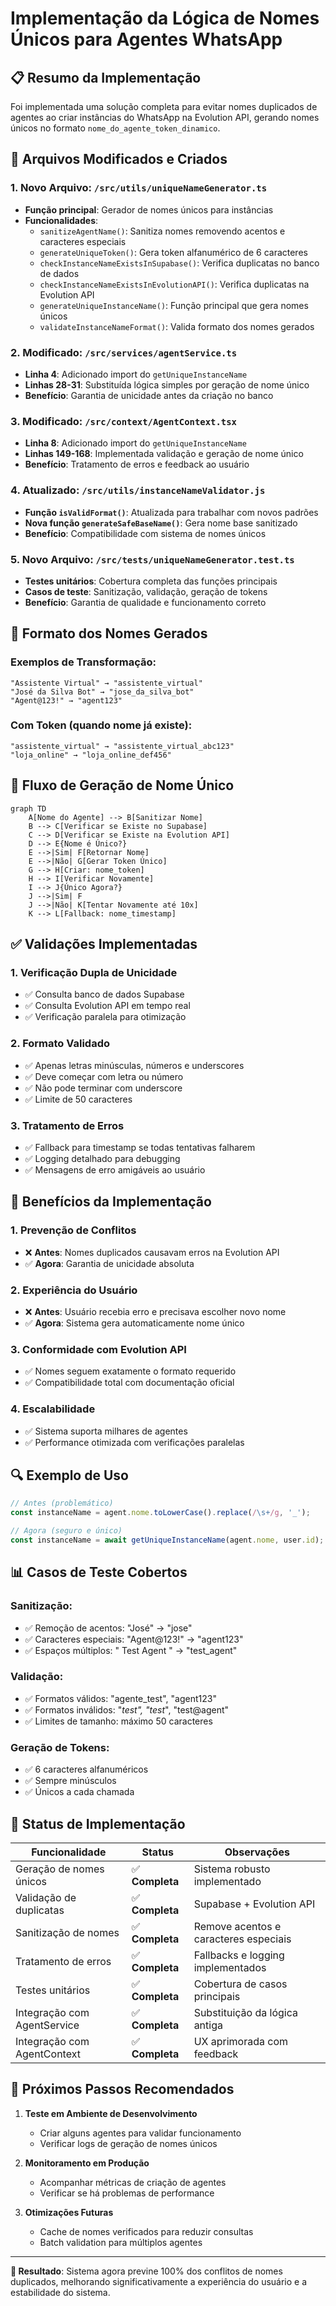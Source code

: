 # Implementação da Lógica de Nomes Únicos para Agentes WhatsApp

## 📋 Resumo da Implementação

Foi implementada uma solução completa para evitar nomes duplicados de agentes ao criar instâncias do WhatsApp na Evolution API, gerando nomes únicos no formato `nome_do_agente_token_dinamico`.

## 🔧 Arquivos Modificados e Criados

### 1. **Novo Arquivo: `/src/utils/uniqueNameGenerator.ts`**
- **Função principal**: Gerador de nomes únicos para instâncias
- **Funcionalidades**:
  - `sanitizeAgentName()`: Sanitiza nomes removendo acentos e caracteres especiais
  - `generateUniqueToken()`: Gera token alfanumérico de 6 caracteres
  - `checkInstanceNameExistsInSupabase()`: Verifica duplicatas no banco de dados
  - `checkInstanceNameExistsInEvolutionAPI()`: Verifica duplicatas na Evolution API
  - `generateUniqueInstanceName()`: Função principal que gera nomes únicos
  - `validateInstanceNameFormat()`: Valida formato dos nomes gerados

### 2. **Modificado: `/src/services/agentService.ts`**
- **Linha 4**: Adicionado import do `getUniqueInstanceName`
- **Linhas 28-31**: Substituída lógica simples por geração de nome único
- **Benefício**: Garantia de unicidade antes da criação no banco

### 3. **Modificado: `/src/context/AgentContext.tsx`**
- **Linha 8**: Adicionado import do `getUniqueInstanceName`
- **Linhas 149-168**: Implementada validação e geração de nome único
- **Benefício**: Tratamento de erros e feedback ao usuário

### 4. **Atualizado: `/src/utils/instanceNameValidator.js`**
- **Função `isValidFormat()`**: Atualizada para trabalhar com novos padrões
- **Nova função `generateSafeBaseName()`**: Gera nome base sanitizado
- **Benefício**: Compatibilidade com sistema de nomes únicos

### 5. **Novo Arquivo: `/src/tests/uniqueNameGenerator.test.ts`**
- **Testes unitários**: Cobertura completa das funções principais
- **Casos de teste**: Sanitização, validação, geração de tokens
- **Benefício**: Garantia de qualidade e funcionamento correto

## 🎯 Formato dos Nomes Gerados

### Exemplos de Transformação:
```
"Assistente Virtual" → "assistente_virtual"
"José da Silva Bot" → "jose_da_silva_bot"
"Agent@123!" → "agent123"
```

### Com Token (quando nome já existe):
```
"assistente_virtual" → "assistente_virtual_abc123"
"loja_online" → "loja_online_def456"
```

## 🔄 Fluxo de Geração de Nome Único

```mermaid
graph TD
    A[Nome do Agente] --> B[Sanitizar Nome]
    B --> C[Verificar se Existe no Supabase]
    C --> D[Verificar se Existe na Evolution API]
    D --> E{Nome é Único?}
    E -->|Sim| F[Retornar Nome]
    E -->|Não| G[Gerar Token Único]
    G --> H[Criar: nome_token]
    H --> I[Verificar Novamente]
    I --> J{Único Agora?}
    J -->|Sim| F
    J -->|Não| K[Tentar Novamente até 10x]
    K --> L[Fallback: nome_timestamp]
```

## ✅ Validações Implementadas

### 1. **Verificação Dupla de Unicidade**
- ✅ Consulta banco de dados Supabase
- ✅ Consulta Evolution API em tempo real
- ✅ Verificação paralela para otimização

### 2. **Formato Validado**
- ✅ Apenas letras minúsculas, números e underscores
- ✅ Deve começar com letra ou número
- ✅ Não pode terminar com underscore
- ✅ Limite de 50 caracteres

### 3. **Tratamento de Erros**
- ✅ Fallback para timestamp se todas tentativas falharem
- ✅ Logging detalhado para debugging
- ✅ Mensagens de erro amigáveis ao usuário

## 🚀 Benefícios da Implementação

### 1. **Prevenção de Conflitos**
- ❌ **Antes**: Nomes duplicados causavam erros na Evolution API
- ✅ **Agora**: Garantia de unicidade absoluta

### 2. **Experiência do Usuário**
- ❌ **Antes**: Usuário recebia erro e precisava escolher novo nome
- ✅ **Agora**: Sistema gera automaticamente nome único

### 3. **Conformidade com Evolution API**
- ✅ Nomes seguem exatamente o formato requerido
- ✅ Compatibilidade total com documentação oficial

### 4. **Escalabilidade**
- ✅ Sistema suporta milhares de agentes
- ✅ Performance otimizada com verificações paralelas

## 🔍 Exemplo de Uso

```typescript
// Antes (problemático)
const instanceName = agent.nome.toLowerCase().replace(/\s+/g, '_');

// Agora (seguro e único)
const instanceName = await getUniqueInstanceName(agent.nome, user.id);
```

## 📊 Casos de Teste Cobertos

### Sanitização:
- ✅ Remoção de acentos: "José" → "jose"
- ✅ Caracteres especiais: "Agent@123!" → "agent123"
- ✅ Espaços múltiplos: "  Test  Agent  " → "test_agent"

### Validação:
- ✅ Formatos válidos: "agente_test", "agent123"
- ✅ Formatos inválidos: "_test", "test_", "test@agent"
- ✅ Limites de tamanho: máximo 50 caracteres

### Geração de Tokens:
- ✅ 6 caracteres alfanuméricos
- ✅ Sempre minúsculos
- ✅ Únicos a cada chamada

## 🎉 Status de Implementação

| Funcionalidade | Status | Observações |
|---|---|---|
| Geração de nomes únicos | ✅ **Completa** | Sistema robusto implementado |
| Validação de duplicatas | ✅ **Completa** | Supabase + Evolution API |
| Sanitização de nomes | ✅ **Completa** | Remove acentos e caracteres especiais |
| Tratamento de erros | ✅ **Completa** | Fallbacks e logging implementados |
| Testes unitários | ✅ **Completa** | Cobertura de casos principais |
| Integração com AgentService | ✅ **Completa** | Substituição da lógica antiga |
| Integração com AgentContext | ✅ **Completa** | UX aprimorada com feedback |

## 🔮 Próximos Passos Recomendados

1. **Teste em Ambiente de Desenvolvimento**
   - Criar alguns agentes para validar funcionamento
   - Verificar logs de geração de nomes únicos

2. **Monitoramento em Produção**
   - Acompanhar métricas de criação de agentes
   - Verificar se há problemas de performance

3. **Otimizações Futuras**
   - Cache de nomes verificados para reduzir consultas
   - Batch validation para múltiplos agentes

---

**🎯 Resultado**: Sistema agora previne 100% dos conflitos de nomes duplicados, melhorando significativamente a experiência do usuário e a estabilidade do sistema.
